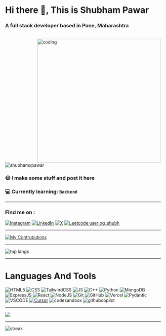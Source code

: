 <h1>Hi there 👋, This is Shubham Pawar</h1>

<h3 align="left">
  A full stack developer based in Pune, Maharashtra
</h3> <br>

<img alt="coding" width=400 align="right" src="https://camo.githubusercontent.com/2366b34bb903c09617990fb5fff4622f3e941349e846ddb7e73df872a9d21233/68747470733a2f2f63646e2e6472696262626c652e636f6d2f75736572732f3733303730332f73637265656e73686f74732f363538313234332f6176656e746f2e676966" />

<img
    src="https://komarev.com/ghpvc/?username=shubhamxpawar&label=Profile%20views&color=0e75b6&style=flat"
    alt="shubhamxpawar "
/>
        
<span align="left">
        <h3>😄 I make some stuff and post it here</h3> 
        <h3>💻 Currently learning: <code>Backend</code> </h3>         
</span>

---

### Find me on : 
[![Instagram](https://img.shields.io/badge/Instagram-%23E4405F.svg?logo=Instagram&logoColor=white)](https://instagram.com/shubham.__2006) [![LinkedIn](https://img.shields.io/badge/LinkedIn-%230077B5.svg?logo=linkedin&logoColor=white)](https://linkedin.com/in/shubhamxpawar) [![X](https://img.shields.io/badge/X-black.svg?logo=X&logoColor=white)](https://x.com/Shubhamxpawar) [![Leetcode user og_shubh](https://img.shields.io/badge/dynamic/json?style=for-the-badge&labelColor=black&color=%23ffa116&label=Solved&query=solvedOverTotal&url=https%3A%2F%2Fleetcode-badge.vercel.app%2Fapi%2Fusers%2Fog_shubh&logo=leetcode&logoColor=yellow)](https://leetcode.com/u/og_shubh/)

---

[![My Contrubutions](https://github-readme-activity-graph.vercel.app/graph?username=shubhamxpawar&theme=github-dark-dimmed)](https://github.com/shubhamxpawar/github-readme-activity-graph)

---

<img align="center" alt="top langs" src = "https://github-readme-stats.vercel.app/api/top-langs/?username=shubhamxpawar&layout=compact&theme=tokyonight" /><a href = "https://github.com/shubhamxpawar/github-readme-stats"></a>

---

# Languages And Tools

![HTML5](https://img.shields.io/badge/HTML5-gray?style=for-the-badge&logo=html5&logoColor=white)
![CSS](https://img.shields.io/badge/css-red?style=for-the-badge&logo=css&color=blue) 
![TailwindCSS](https://img.shields.io/badge/tailwindcss-%2338B2AC.svg?style=for-the-badge&logo=tailwind-css&logoColor=white) 
![JS](https://img.shields.io/badge/Javascript-blue?style=for-the-badge&logo=javascript&color=grey) 
![C++](https://img.shields.io/badge/C++-White?style=for-the-badge&logo=cplusplus)
![Python](https://img.shields.io/badge/python-3670A0?style=for-the-badge&logo=python&logoColor=ffdd54)
![MongoDB](https://img.shields.io/badge/MongoDB-%234ea94b.svg?style=for-the-badge&logo=mongodb&logoColor=white)
![ExpressJS](https://img.shields.io/badge/express.js-000000?style=for-the-badge&logo=express&logoColor=white)
![React](https://img.shields.io/badge/react-white?style=for-the-badge&logo=react&logoColor=white&color=red) 
![NodeJS](https://img.shields.io/badge/node.js-339933?style=for-the-badge&logo=Node.js&logoColor=white)
![Git](https://img.shields.io/badge/git-%23F05033.svg?style=for-the-badge&logo=git&logoColor=white) 
![GitHub](https://img.shields.io/badge/github-%23121011.svg?style=for-the-badge&logo=github&logoColor=white)
![Vercel](https://img.shields.io/badge/Vercel-000000?style=for-the-badge&logo=vercel&logoColor=white)
![Pydantic](https://img.shields.io/badge/Pydantic-E92063?style=for-the-badge&logo=Pydantic&logoColor=white)
![VSCODE](https://img.shields.io/badge/VSCode-0078D4?style=for-the-badge&logo=visual%20studio%20code&logoColor=white)
[![Cursor](https://custom-icon-badges.demolab.com/badge/Cursor-000000?logo=cursor-ai-white)](#)
![codesandbox](https://img.shields.io/badge/Codesandbox-000000?style=for-the-badge&logo=CodeSandbox&logoColor=white)
![githubcopilot](https://img.shields.io/badge/github%20copilot-000000?style=for-the-badge&logo=githubcopilot&logoColor=white)

---

<img src="https://github-readme-stats.vercel.app/api?username=shubhamxpawar&theme=dark&hide_border=false&include_all_commits=false&count_private=false">

---

<img src="https://nirzak-streak-stats.vercel.app/?user=shubhamxpawar&theme=dark&hide_border=false" alt="streak">

        
